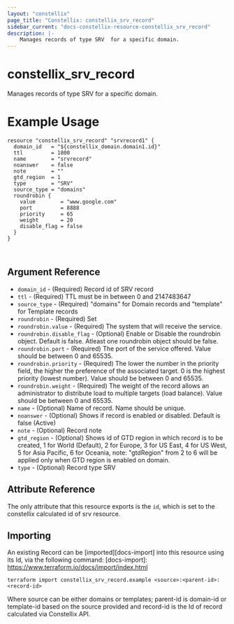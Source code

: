 ```yaml
---
layout: "constellix"
page_title: "Constellix: constellix_srv_record"
sidebar_current: "docs-constellix-resource-constellix_srv_record"
description: |-
    Manages records of type SRV  for a specific domain.
---
```

# constellix_srv_record #
Manages records of type SRV  for a specific domain.

# Example Usage #
```hcl
resource "constellix_srv_record" "srvrecord1" {
  domain_id   = "${constellix_domain.domain1.id}"
  ttl         = 1800
  name        = "srvrecord"
  noanswer    = false
  note        = ""
  gtd_region  = 1
  type        = "SRV"
  source_type = "domains"
  roundrobin {
    value        = "www.google.com"
    port         = 8888
    priority     = 65
    weight       = 20
    disable_flag = false
  }
}



```

## Argument Reference ##
* `domain_id` - (Required) Record id of SRV record
* `ttl` - (Required) TTL must be in between 0 and 2147483647
* `source_type` - (Required) "domains" for Domain records and "template" for Template records
* `roundrobin` - (Required) Set
* `roundrobin.value` - (Required) The system that will receive the service.
* `roundrobin.disable_flag` - (Optional) Enable or Disable the roundrobin object. Default is false. Atleast one roundrobin object should be false.
* `roundrobin.port` - (Required) The port of the service offered. Value should be between 0 and 65535.
* `roundrobin.priority` - (Required) The lower the number in the priority field, the higher the preference of the associated target. 0 is the highest priority (lowest number). Value should be between 0 and 65535.
* `roundrobin.weight` - (Required) The weight of the record allows an administrator to distribute load to multiple targets (load balance). Value should be between 0 and 65535.
* `name` - (Optional) Name of record. Name should be unique.
* `noanswer` - (Optional) Shows if record is enabled or disabled. Default is false (Active)
* `note` - (Optional) Record note
* `gtd_region` - (Optional) Shows id of GTD region in which record is to be created, 1 for World (Default), 2 for Europe, 3 for US East, 4 for US West, 5 for Asia Pacific, 6 for Oceania, note: "gtdRegion" from 2 to 6 will be applied only when GTD region is enabled on domain.
* `type` - (Optional) Record type SRV

## Attribute Reference ##
The only attribute that this resource exports is the `id`, which is set to the constellix calculated id of srv resource.

## Importing ##

An existing Record can be [imported][docs-import] into this resource using its Id, via the following command:
[docs-import]: https://www.terraform.io/docs/import/index.html


```
terraform import constellix_srv_record.example <source>:<parent-id>:<record-id>
```

Where source can be either domains or templates; parent-id is domain-id or template-id based on the source provided and record-id is the Id of record calculated via Constellix API.